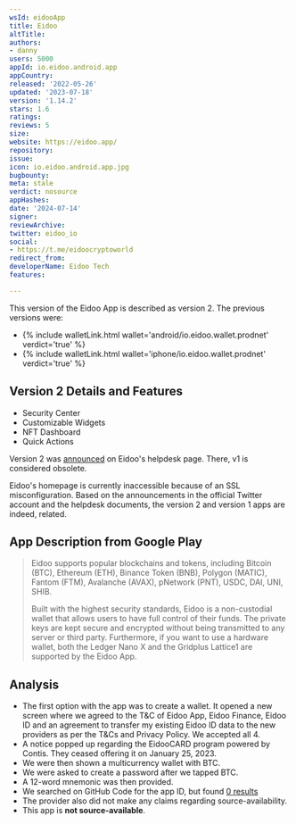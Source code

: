 ```yaml
---
wsId: eidooApp
title: Eidoo
altTitle: 
authors:
- danny
users: 5000
appId: io.eidoo.android.app
appCountry: 
released: '2022-05-26'
updated: '2023-07-18'
version: '1.14.2'
stars: 1.6
ratings: 
reviews: 5
size: 
website: https://eidoo.app/
repository: 
issue: 
icon: io.eidoo.android.app.jpg
bugbounty: 
meta: stale
verdict: nosource
appHashes: 
date: '2024-07-14'
signer: 
reviewArchive: 
twitter: eidoo_io
social:
- https://t.me/eidoocryptoworld
redirect_from: 
developerName: Eidoo Tech
features: 

---
```


This version of the Eidoo App is described as version 2. The previous versions were:

- {% include walletLink.html wallet='android/io.eidoo.wallet.prodnet' verdict='true' %}
- {% include walletLink.html wallet='iphone/io.eidoo.wallet.prodnet' verdict='true' %}

## Version 2 Details and Features

- Security Center
- Customizable Widgets
- NFT Dashboard
- Quick Actions

Version 2 was [announced](https://helpdesk.eidoo.io/hc/en-us/articles/7886897307025-Eidoo-v2-announcement) on Eidoo's helpdesk page. There, v1 is considered obsolete. 

Eidoo's homepage is currently inaccessible because of an SSL misconfiguration. Based on the announcements in the official Twitter account and the helpdesk documents, the version 2 and version 1 apps are indeed, related. 

## App Description from Google Play

> Eidoo supports popular blockchains and tokens, including Bitcoin (BTC), Ethereum (ETH), Binance Token (BNB), Polygon (MATIC), Fantom (FTM), Avalanche (AVAX), pNetwork (PNT), USDC, DAI, UNI, SHIB.
>
> Built with the highest security standards, Eidoo is a non-custodial wallet that allows users to have full control of their funds. The private keys are kept secure and encrypted without being transmitted to any server or third party. Furthermore, if you want to use a hardware wallet, both the Ledger Nano X and the Gridplus Lattice1 are supported by the Eidoo App.

## Analysis

- The first option with the app was to create a wallet. It opened a new screen where we agreed to the T&C of Eidoo App, Eidoo Finance, Eidoo ID and an agreement to transfer my existing Eidoo ID data to the new providers as per the T&Cs and Privacy Policy. We accepted all 4.
- A notice popped up regarding the EidooCARD program powered by Contis. They ceased offering it on January 25, 2023.
- We were then shown a multicurrency wallet with BTC.
- We were asked to create a password after we tapped BTC.
- A 12-word mnemonic was then provided.
- We searched on GitHub Code for the app ID, but found [0 results](https://github.com/search?q=io.eidoo.android.app&type=code)
- The provider also did not make any claims regarding source-availability.
- This app is **not source-available**.

